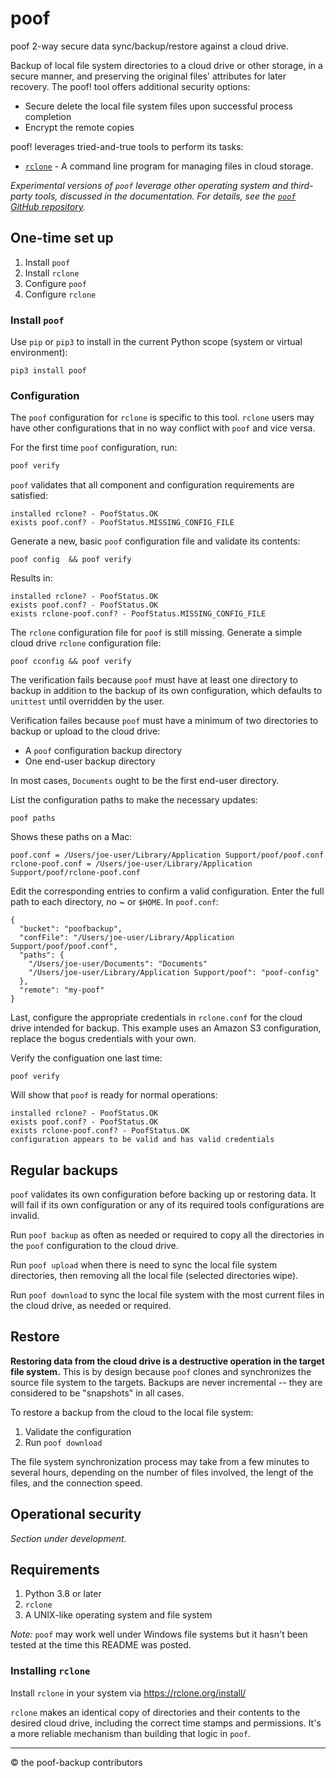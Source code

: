 # poof

poof 2-way secure data sync/backup/restore against a cloud drive.

Backup of local file system directories to a cloud drive or other storage, in a
secure manner, and preserving the original files' attributes for later recovery.
The poof! tool offers additional security options:

- Secure delete the local file system files upon successful process completion
- Encrypt the remote copies

poof! leverages tried-and-true tools to perform its tasks:

- [`rclone`](https://rclone.org/) - A command line program for managing files in
  cloud storage.

_Experimental versions of `poof` leverage other operating system and third-party
tools, discussed in the documentation.  For details, see the [`poof` GitHub 
repository](https://github.com/poof-backup/poof)._


## One-time set up

1. Install `poof`
1. Install `rclone`
1. Configure `poof`
1. Configure `rclone`


### Install `poof`

Use `pip` or `pip3` to install in the current Python scope (system or virtual
environment):

```
pip3 install poof
```

### Configuration

The `poof` configuration for `rclone` is specific to this tool.  `rclone` users
may have other configurations that in no way conflict with `poof` and vice
versa.

For the first time `poof` configuration, run:

```zsh
poof verify
```

`poof` validates that all component and configuration requirements are satisfied:

```
installed rclone? - PoofStatus.OK
exists poof.conf? - PoofStatus.MISSING_CONFIG_FILE
```

Generate a new, basic `poof` configuration file and validate its contents:

```
poof config  && poof verify
```

Results in:


```
installed rclone? - PoofStatus.OK
exists poof.conf? - PoofStatus.OK
exists rclone-poof.conf? - PoofStatus.MISSING_CONFIG_FILE
```

The `rclone` configuration file for `poof` is still missing.  Generate a simple
cloud drive `rclone` configuration file:


```
poof cconfig && poof verify

```

The verification fails because `poof` must have at least one directory to backup
in addition to the backup of its own configuration, which defaults to `unittest`
until overridden by the user.

Verification failes because `poof` must have a minimum of two directories to
backup or upload to the cloud drive:

- A `poof` configuration backup directory
- One end-user backup directory

In most cases, `Documents` ought to be the first end-user directory. 

List the configuration paths to make the necessary updates:

```
poof paths
```

Shows these paths on a Mac:

```
poof.conf = /Users/joe-user/Library/Application Support/poof/poof.conf
rclone-poof.conf = /Users/joe-user/Library/Application Support/poof/rclone-poof.conf
```

Edit the corresponding entries to confirm a valid configuration.  Enter the 
full path to each directory, no ~ or `$HOME`.  In `poof.conf`:

```
{
  "bucket": "poofbackup",
  "confFile": "/Users/joe-user/Library/Application Support/poof/poof.conf",
  "paths": {
    "/Users/joe-user/Documents": "Documents"
    "/Users/joe-user/Library/Application Support/poof": "poof-config"
  },
  "remote": "my-poof"
}
```

Last, configure the appropriate credentials in `rclone.conf` for the cloud drive
intended for backup.  This example uses an Amazon S3 configuration, replace the
bogus credentials with your own.

Verify the configuation one last time:

```
poof verify
```

Will show that `poof` is ready for normal operations:

```
installed rclone? - PoofStatus.OK
exists poof.conf? - PoofStatus.OK
exists rclone-poof.conf? - PoofStatus.OK
configuration appears to be valid and has valid credentials
```


## Regular backups

`poof` validates its own configuration before backing up or restoring data.  It
will fail if its own configuration or any of its required tools configurations
are invalid.

Run `poof backup` as often as needed or required to copy all the directories in
the `poof` configuration to the cloud drive.

Run `poof upload` when there is need to sync the local file system directories,
then removing all the local file (selected directories wipe).

Run  `poof download` to sync the local file system with the most current files
in the cloud drive, as needed or required.


## Restore

**Restoring data from the cloud drive is a destructive operation in the target
file system.**  This is by design because `poof` clones and synchronizes the
source file system to the targets.  Backups are never incremental -- they are
considered to be "snapshots" in all cases.

To restore a backup from the cloud to the local file system:

1. Validate the configuration
1. Run `poof download`

The file system synchronization process may take from a few minutes to several
hours, depending on the number of files involved, the lengt of the files, and
the connection speed.


## Operational security

_Section under development._


## Requirements

1. Python 3.8 or later
1. `rclone`
1. A UNIX-like operating system and file system

_Note:_ `poof` may work well under Windows file systems but it hasn't been
tested at the time this README was posted.


### Installing `rclone`

Install `rclone` in your system via https://rclone.org/install/

`rclone` makes an identical copy of directories and their contents to the
desired cloud drive, including the correct time stamps and permissions.  It's 
a more reliable mechanism than building that logic in `poof`.


---
&#169; the poof-backup contributors

